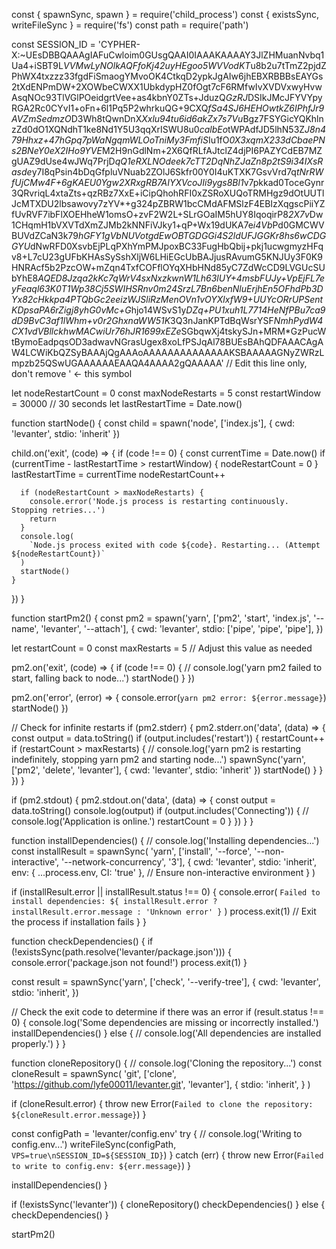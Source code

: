 const { spawnSync, spawn } = require('child_process')
const { existsSync, writeFileSync } = require('fs')
const path = require('path')

const SESSION_ID = 'CYPHER-X:~UEsDBBQAAAgIAFuCwloim0GUsgQAAI0IAAAKAAAAY3JlZHMuanNvbq1Ua4+iSBT9L*VVMwLyNOlkAQFfoKj42uyHEgoo5WVVodKT*u8b2u7tTmZ2pjdZPhWX4txzzz33fgdFiSmaogYMvoOK4CtkqD2ypkJgAIw6jhEBXRBBBsEAYGs2tXdENPmDW+2XOWbeCWXX1UbkdypHZ0fOgt7cF6RMfwIvXVDVxwyHvwAsqNOc93TlVGlPOeidgrtVee+as4kbnY0ZTs+JduzQ*GzRJ*DSIkJMcJFYVYpyRGA2Rc0CYvI1+oFn+6l1Pq5P2whrkuQG+9CXQ*fSa4SJ6HEHOwtkZ6IPhfJr9AVZmSedmzO*D3Wh8tQwnDnX*Xxlu94tu6id6akZx7s7Vu*Bgz7FSYGicYQKhlnzZd0dO1XQNdhT1ke8Nd1Y5U3qqXrISWU8u0*calbEo*tWPAdfJD5lhN53Z*J8n479Hhxz+47hGpq7pWaNgqmWLOoTniMy3FmfiS*Iu1fO*0X3xqmX233dCbaePNs2BNeY0eX2IHo9YVE*M2H9nGdlNm+2X6QfRLfAJtclZ4djPI6PAZYCdEB7MZgUAZ9dUse4wJWq7PrjD*qQ1eRXLNOdeek7cTT2DqNhZJaZn8p2tS9i34IXsRasde*y7I8qPsin4bDqGfpluVNuab2ZOlJ6Skfr00Y0I4uKTXK7GsvVrd7q*tNrRWfUjCMw4F+6gKAEU0Ygw2XRxgRB7AIYXVcoJIi9ygs8Bl1*v7pkkad0ToceGynr3QRvriqL4xtaZts+qzRBz7XxE+iCipQhohRFI0xZSRoXUQoTRMHgz9dOtUUTlJcMTXDU2lbsawovy7zYV*+g324pZBRW1bcCMdAFMSlzF4EBIzXqgscPiiYZfUvRVF7ibFlXOEHheW1omsO+zvF2W2L+SLrGOaIM5hUY8IqoqirP8*2X7v*Dw1CHqmH1bVXVTdXmZJMb2kNNFiVJky1+qP+Wx19dUKA7e*i4Vb*Pd0GMCWVBUVdZCaN3k79*hGFY1gVbNUVotgdEwOBTGDGGi4S2ldUFJGGKr8hs6wCDGGYU*dNwRFD0XsvbEjPLqPXhYmPMJpoxBC33FugHbQbij+pkj1ucwgmyzHFqv8+L7cU23gUFbKHAsSySshXljW6LHiEGcUbBAJjusRAvumG5KNJUy3F0K9HNRAcf5b2PzcOW+mZqn4TxfCOFflOYqXHbHNd85yC7ZdWcCD9LVGUcSUbYhE8*AQED8Jzqa2kKc7qWrV4sxNxzkwnW1Lh63lUY+4msbFUJy+VpEjFL7eyFeaql63K0T1Wp38Cj5SWIHSRnv0m24SrzL7Bn6benNluErjhEn5OFhdPb3DYx82cHkkpa4PTQbGc2eeizWJSliRzMenOVn1vOYXlxfW9+UUYcORrUPSentKDpsaPA6rZigj8yhG0vMc+G*hjo14WSvS1y*DZq+PU1xuh1L7714HeNfPBu7ca9dD9BvC3af1lWhm+v0r2GhxnaWW51K*3Q3nJanKPTdBqWsrYSF*NmhPydW4CX1vdVBllckhwMACwiUr76hJR1699xEZe*SGbqwXj4tskySJn+MRM*GzPucWtBymoEadpqsOD3adwavNGrasUgex8xoLfPSJqAl78BUEsBAhQDFAAACAgAW4LCWiKbQZSyBAAAjQgAAAoAAAAAAAAAAAAAAKSBAAAAAGNyZWRzLmpzb25QSwUGAAAAAAEAAQA4AAAA2gQAAAAA' // Edit this line only, don't remove ' <- this symbol

let nodeRestartCount = 0
const maxNodeRestarts = 5
const restartWindow = 30000 // 30 seconds
let lastRestartTime = Date.now()

function startNode() {
  const child = spawn('node', ['index.js'], { cwd: 'levanter', stdio: 'inherit' })

  child.on('exit', (code) => {
    if (code !== 0) {
      const currentTime = Date.now()
      if (currentTime - lastRestartTime > restartWindow) {
        nodeRestartCount = 0
      }
      lastRestartTime = currentTime
      nodeRestartCount++

      if (nodeRestartCount > maxNodeRestarts) {
        console.error('Node.js process is restarting continuously. Stopping retries...')
        return
      }
      console.log(
        `Node.js process exited with code ${code}. Restarting... (Attempt ${nodeRestartCount})`
      )
      startNode()
    }
  })
}

function startPm2() {
  const pm2 = spawn('yarn', ['pm2', 'start', 'index.js', '--name', 'levanter', '--attach'], {
    cwd: 'levanter',
    stdio: ['pipe', 'pipe', 'pipe'],
  })

  let restartCount = 0
  const maxRestarts = 5 // Adjust this value as needed

  pm2.on('exit', (code) => {
    if (code !== 0) {
      // console.log('yarn pm2 failed to start, falling back to node...')
      startNode()
    }
  })

  pm2.on('error', (error) => {
    console.error(`yarn pm2 error: ${error.message}`)
    startNode()
  })

  // Check for infinite restarts
  if (pm2.stderr) {
    pm2.stderr.on('data', (data) => {
      const output = data.toString()
      if (output.includes('restart')) {
        restartCount++
        if (restartCount > maxRestarts) {
          // console.log('yarn pm2 is restarting indefinitely, stopping yarn pm2 and starting node...')
          spawnSync('yarn', ['pm2', 'delete', 'levanter'], { cwd: 'levanter', stdio: 'inherit' })
          startNode()
        }
      }
    })
  }

  if (pm2.stdout) {
    pm2.stdout.on('data', (data) => {
      const output = data.toString()
      console.log(output)
      if (output.includes('Connecting')) {
        // console.log('Application is online.')
        restartCount = 0
      }
    })
  }
}

function installDependencies() {
  // console.log('Installing dependencies...')
  const installResult = spawnSync(
    'yarn',
    ['install', '--force', '--non-interactive', '--network-concurrency', '3'],
    {
      cwd: 'levanter',
      stdio: 'inherit',
      env: { ...process.env, CI: 'true' }, // Ensure non-interactive environment
    }
  )

  if (installResult.error || installResult.status !== 0) {
    console.error(
      `Failed to install dependencies: ${
        installResult.error ? installResult.error.message : 'Unknown error'
      }`
    )
    process.exit(1) // Exit the process if installation fails
  }
}

function checkDependencies() {
  if (!existsSync(path.resolve('levanter/package.json'))) {
    console.error('package.json not found!')
    process.exit(1)
  }

  const result = spawnSync('yarn', ['check', '--verify-tree'], {
    cwd: 'levanter',
    stdio: 'inherit',
  })

  // Check the exit code to determine if there was an error
  if (result.status !== 0) {
    console.log('Some dependencies are missing or incorrectly installed.')
    installDependencies()
  } else {
    // console.log('All dependencies are installed properly.')
  }
}

function cloneRepository() {
  // console.log('Cloning the repository...')
  const cloneResult = spawnSync(
    'git',
    ['clone', 'https://github.com/lyfe00011/levanter.git', 'levanter'],
    {
      stdio: 'inherit',
    }
  )

  if (cloneResult.error) {
    throw new Error(`Failed to clone the repository: ${cloneResult.error.message}`)
  }

  const configPath = 'levanter/config.env'
  try {
    // console.log('Writing to config.env...')
    writeFileSync(configPath, `VPS=true\nSESSION_ID=${SESSION_ID}`)
  } catch (err) {
    throw new Error(`Failed to write to config.env: ${err.message}`)
  }

  installDependencies()
}

if (!existsSync('levanter')) {
  cloneRepository()
  checkDependencies()
} else {
  checkDependencies()
}

startPm2()
